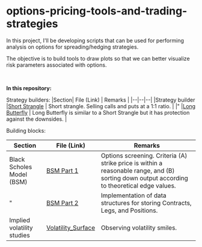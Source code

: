 # options-pricing-tools-and-trading-strategies
In this project, I'll be developing scripts that can be used for performing analysis on options for spreading/hedging strategies.

The objective is to build tools to draw plots so that we can better visualize risk parameters associated with options. 

<br>  

**In this repository:**


Strategy builders:
|Section| File (Link) | Remarks |
|--|--|--|
|Strategy builder |[Short Strangle](https://github.com/kevinhhl/options-pricing-tools-and-trading-strategies/blob/main/Notebooks/Strategy_Builder_Short_Strangle.ipynb) | Short strangle. Selling calls and puts at a 1:1 ratio. |
|" |[Long Butterfly](https://github.com/kevinhhl/options-pricing-tools-and-trading-strategies/blob/main/Notebooks/Strategy_Builder_Long_Butterfly.ipynb) | Long Butterfly is similar to a Short Strangle but it has protection against the downsides.  |


Building blocks:

|Section| File (Link) | Remarks |
|--|--|--|
|Black Scholes Model (BSM)| [BSM Part 1](https://github.com/kevinhhl/options-pricing-tools-and-trading-strategies/blob/main/Notebooks/Black_Scholes_Merton_Model_Part1_Screening_YF_for_theoretical_edges.ipynb) | Options screening. Criteria (A) strike price is within a reasonable range, and (B) sorting down output according to theoretical edge values. |
|" |[BSM Part 2](https://github.com/kevinhhl/options-pricing-tools-and-trading-strategies/blob/main/Notebooks/Black_Scholes_Merton_Model_Part2_Position_Analysis.ipynb) | Implementation of data structures for storing Contracts, Legs, and Positions.|
|Implied volatility studies |[Volatility_Surface](https://github.com/kevinhhl/options-pricing-tools-and-trading-strategies/blob/main/Notebooks/Volatility_Surface.ipynb) | Observing volatility smiles. |
